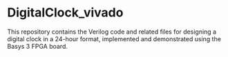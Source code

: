 # DigitalClock_vivado
 This repository contains the Verilog code and related files for designing a digital clock in a 24-hour format, implemented and demonstrated using the Basys 3 FPGA board. 
